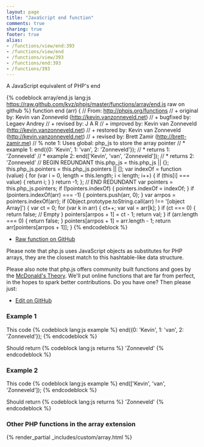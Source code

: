 ```yaml
---
layout: page
title: "JavaScript end function"
comments: true
sharing: true
footer: true
alias:
- /functions/view/end:393
- /functions/view/end
- /functions/view/393
- /functions/end:393
- /functions/393
---
```

<!-- Generated by Rakefile:build -->
A JavaScript equivalent of PHP's end

{% codeblock array/end.js lang:js https://raw.github.com/kvz/phpjs/master/functions/array/end.js raw on github %}
function end (arr) {
  // From: http://phpjs.org/functions
  // +   original by: Kevin van Zonneveld (http://kevin.vanzonneveld.net)
  // +   bugfixed by: Legaev Andrey
  // +    revised by: J A R
  // +   improved by: Kevin van Zonneveld (http://kevin.vanzonneveld.net)
  // +   restored by: Kevin van Zonneveld (http://kevin.vanzonneveld.net)
  // +    revised by: Brett Zamir (http://brett-zamir.me)
  // %        note 1: Uses global: php_js to store the array pointer
  // *     example 1: end({0: 'Kevin', 1: 'van', 2: 'Zonneveld'});
  // *     returns 1: 'Zonneveld'
  // *     example 2: end(['Kevin', 'van', 'Zonneveld']);
  // *     returns 2: 'Zonneveld'
  // BEGIN REDUNDANT
  this.php_js = this.php_js || {};
  this.php_js.pointers = this.php_js.pointers || [];
  var indexOf = function (value) {
    for (var i = 0, length = this.length; i < length; i++) {
      if (this[i] === value) {
        return i;
      }
    }
    return -1;
  };
  // END REDUNDANT
  var pointers = this.php_js.pointers;
  if (!pointers.indexOf) {
    pointers.indexOf = indexOf;
  }
  if (pointers.indexOf(arr) === -1) {
    pointers.push(arr, 0);
  }
  var arrpos = pointers.indexOf(arr);
  if (Object.prototype.toString.call(arr) !== '[object Array]') {
    var ct = 0;
    for (var k in arr) {
      ct++;
      var val = arr[k];
    }
    if (ct === 0) {
      return false; // Empty
    }
    pointers[arrpos + 1] = ct - 1;
    return val;
  }
  if (arr.length === 0) {
    return false;
  }
  pointers[arrpos + 1] = arr.length - 1;
  return arr[pointers[arrpos + 1]];
}
{% endcodeblock %}

 - [Raw function on GitHub](https://github.com/kvz/phpjs/blob/master/functions/array/end.js)

Please note that php.js uses JavaScript objects as substitutes for PHP arrays, they are 
the closest match to this hashtable-like data structure. 

Please also note that php.js offers community built functions and goes by the 
[McDonald's Theory](https://medium.com/what-i-learned-building/9216e1c9da7d). We'll put online 
functions that are far from perfect, in the hopes to spark better contributions. 
Do you have one? Then please just: 

 - [Edit on GitHub](https://github.com/kvz/phpjs/edit/master/functions/array/end.js)

### Example 1
This code
{% codeblock lang:js example %}
end({0: 'Kevin', 1: 'van', 2: 'Zonneveld'});
{% endcodeblock %}

Should return
{% codeblock lang:js returns %}
'Zonneveld'
{% endcodeblock %}

### Example 2
This code
{% codeblock lang:js example %}
end(['Kevin', 'van', 'Zonneveld']);
{% endcodeblock %}

Should return
{% codeblock lang:js returns %}
'Zonneveld'
{% endcodeblock %}


### Other PHP functions in the array extension
{% render_partial _includes/custom/array.html %}
